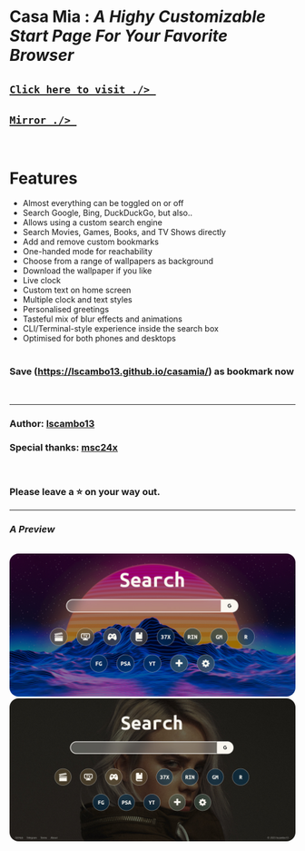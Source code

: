 # **Casa Mia** : _A Highy Customizable Start Page For Your Favorite Browser_

## [`Click here to visit ./> `](https://lscambo13.github.io/casamia/)
## [`Mirror ./> `](https://casamia.cambo.in/)


<br>

# **Features**

-   Almost everything can be toggled on or off <br>
-   Search Google, Bing, DuckDuckGo, but also.. <br>
-   Allows using a custom search engine <br>
-   Search Movies, Games, Books, and TV Shows directly <br>
-   Add and remove custom bookmarks <br>
-   One-handed mode for reachability<br>
-   Choose from a range of wallpapers as background <br>
-   Download the wallpaper if you like <br>
-   Live clock <br>
-   Custom text on home screen <br>
-   Multiple clock and text styles <br>
-   Personalised greetings <br>
-   Tasteful mix of blur effects and animations <br>
-   CLI/Terminal-style experience inside the search box <br>
-   Optimised for both phones and desktops <br>
    <br>

### **Save (https://lscambo13.github.io/casamia/) as bookmark now**

<br>

---

### **Author:** [lscambo13](https://github.com/lscambo13)

### **Special thanks:** [msc24x](https://github.com/msc24x)

<br>

### **Please leave a ⭐ on your way out.**

---

### _A Preview_

<br>
<img src="https://github.com/lscambo13/casamia/raw/main/screenshots/casa-mia-banner-1.jpg" alt="Looks" style="border-radius:16px;"/> <img src="https://github.com/lscambo13/casamia/raw/main/screenshots/casa-mia-banner-2.jpg" alt="Customised Look" style="border-radius:16px;"/>
